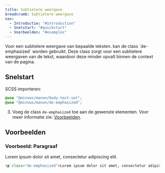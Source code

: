 ```yaml
---
title: Subtielere weergave
breadcrumb: Subtielere weergave
nav:
  - Introductie: "#introduction"
  - Snelstart: "#quickstart"
  - Voorbeelden: "#examples"
---
```


<p class="introduction">Voor een subtielere weergave van bepaalde teksten.
kan de class `de-emphasized` worden gebruikt. Deze class zorgt voor een subtielere weergaven van de tekst, 
waardoor deze minder opvalt binnen de context van de pagina.</p>

<h2 id="quickstart">Snelstart</h2>

SCSS importeren:

```scss
@use "@minvws/manon/body-text-set";
@use "@minvws/manon/de-emphasized";
```

3.  Voeg de class `de-emphasized` toe aan de gewenste elementen. Voor meer
    informatie zie: [Voorbeelden](#examples).

<h2 id="examples">Voorbeelden</h2>

### Voorbeeld: Paragraaf

<p class="de-emphasized">Lorem ipsum dolor sit amet, consectetur adipiscing elit.</p>

```html
<p class="de-emphasized">Lorem ipsum dolor sit amet, consectetur adipiscing elit.</p>
```

